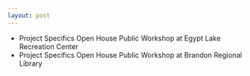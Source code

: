 ```yaml
---
layout: post
---
```


* Project Specifics Open House Public Workshop at Egypt Lake Recreation Center
* Project Specifics Open House Public Workshop at Brandon Regional Library 
